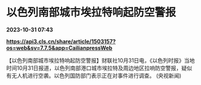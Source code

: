# 以色列南部城市埃拉特响起防空警报

**2023-10-31 07:43**

**https://api3.cls.cn/share/article/1503157?os=web&sv=7.7.5&app=CailianpressWeb**

【以色列南部城市埃拉特响起防空警报】财联社10月31日电，《以色列时报》当地时间10月31日报道，以色列南部港口城市埃拉特及周边地区拉响防空警报，疑似有无人机进行空袭。以色列国防部门表示正在对事件进行调查。 (央视新闻)
